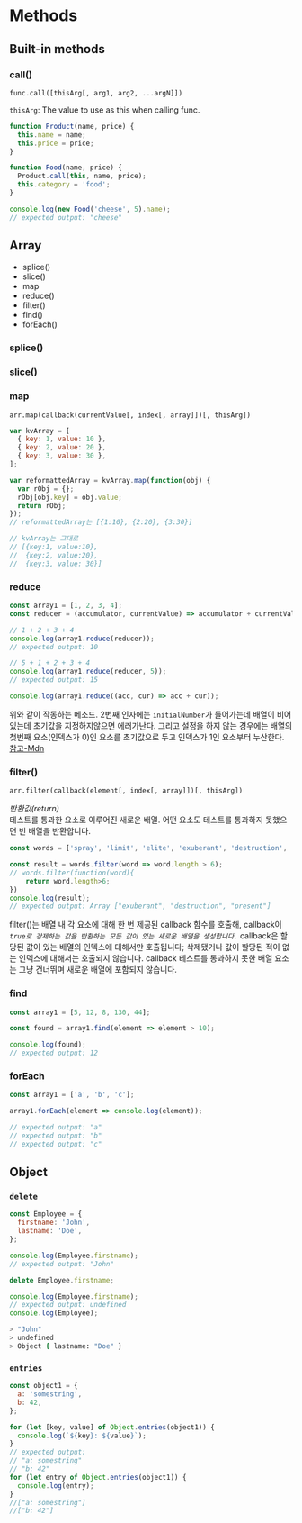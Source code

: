 # Methods

## Built-in methods

### call()

`func.call([thisArg[, arg1, arg2, ...argN]])`

`thisArg`: The value to use as this when calling func.

```js
function Product(name, price) {
  this.name = name;
  this.price = price;
}

function Food(name, price) {
  Product.call(this, name, price);
  this.category = 'food';
}

console.log(new Food('cheese', 5).name);
// expected output: "cheese"
```

## Array

- splice()
- slice()
- map
- reduce()
- filter()
- find()
- forEach()

### splice()

### slice()

### map

`arr.map(callback(currentValue[, index[, array]])[, thisArg])`

```javascript
var kvArray = [
  { key: 1, value: 10 },
  { key: 2, value: 20 },
  { key: 3, value: 30 },
];

var reformattedArray = kvArray.map(function(obj) {
  var rObj = {};
  rObj[obj.key] = obj.value;
  return rObj;
});
// reformattedArray는 [{1:10}, {2:20}, {3:30}]

// kvArray는 그대로
// [{key:1, value:10},
//  {key:2, value:20},
//  {key:3, value: 30}]
```

### reduce

```javascript
const array1 = [1, 2, 3, 4];
const reducer = (accumulator, currentValue) => accumulator + currentValue;

// 1 + 2 + 3 + 4
console.log(array1.reduce(reducer));
// expected output: 10

// 5 + 1 + 2 + 3 + 4
console.log(array1.reduce(reducer, 5));
// expected output: 15

console.log(array1.reduce((acc, cur) => acc + cur));
```

위와 같이 작동하는 메소드. 2번째 인자에는 `initialNumber`가 들어가는데 배열이 비어있는데 초기값을 지정하지않으면 에러가난다. 그리고 설정을 하지 않는 경우에는 배열의 첫번째 요소(인덱스가 0)인 요소를 초기값으로 두고 인덱스가 1인 요소부터 누산한다.  
[참고-Mdn](https://developer.mozilla.org/ko/docs/Web/JavaScript/Reference/Global_Objects/Array/Reduce)

### filter()

`arr.filter(callback(element[, index[, array]])[, thisArg])`

_반환값(return)_  
테스트를 통과한 요소로 이루어진 새로운 배열. 어떤 요소도 테스트를 통과하지 못했으면 빈 배열을 반환합니다.

```javascript
const words = ['spray', 'limit', 'elite', 'exuberant', 'destruction', 'present'];

const result = words.filter(word => word.length > 6);
// words.filter(function(word){
    return word.length>6;
})
console.log(result);
// expected output: Array ["exuberant", "destruction", "present"]
```

filter()는 배열 내 각 요소에 대해 한 번 제공된 callback 함수를 호출해, callback이 _`true로 강제하는 값을 반환하는 모든 값이 있는 새로운 배열을 생성합니다.`_ callback은 할당된 값이 있는 배열의 인덱스에 대해서만 호출됩니다; 삭제됐거나 값이 할당된 적이 없는 인덱스에 대해서는 호출되지 않습니다. callback 테스트를 통과하지 못한 배열 요소는 그냥 건너뛰며 새로운 배열에 포함되지 않습니다.

### find

```javascript
const array1 = [5, 12, 8, 130, 44];

const found = array1.find(element => element > 10);

console.log(found);
// expected output: 12
```

### forEach

```js
const array1 = ['a', 'b', 'c'];

array1.forEach(element => console.log(element));

// expected output: "a"
// expected output: "b"
// expected output: "c"
```

## Object

### `delete`

```javascript
const Employee = {
  firstname: 'John',
  lastname: 'Doe',
};

console.log(Employee.firstname);
// expected output: "John"

delete Employee.firstname;

console.log(Employee.firstname);
// expected output: undefined
console.log(Employee);
```

```bash
> "John"
> undefined
> Object { lastname: "Doe" }
```

### `entries`

```javascript
const object1 = {
  a: 'somestring',
  b: 42,
};

for (let [key, value] of Object.entries(object1)) {
  console.log(`${key}: ${value}`);
}
// expected output:
// "a: somestring"
// "b: 42"
for (let entry of Object.entries(object1)) {
  console.log(entry);
}
//["a: somestring"]
//["b: 42"]
```

